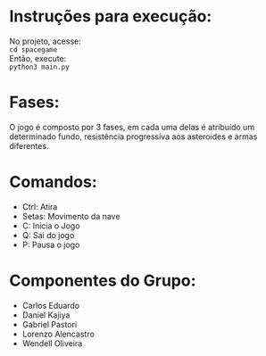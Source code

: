 # Instruções para execução:
No projeto, acesse:  
`cd spacegame`  
Então, execute:  
`python3 main.py`  

# Fases:
O jogo é composto por 3 fases, em cada uma delas é atribuído um determinado fundo, resistência progressiva aos asteroides e armas diferentes.

# Comandos:
* Ctrl: Atira
* Setas: Movimento da nave
* C: Inicia o Jogo
* Q: Sai do jogo
* P: Pausa o jogo
 
# Componentes do Grupo:
* Carlos Eduardo
* Daniel Kajiya
* Gabriel Pastori
* Lorenzo Alencastro
* Wendell Oliveira

